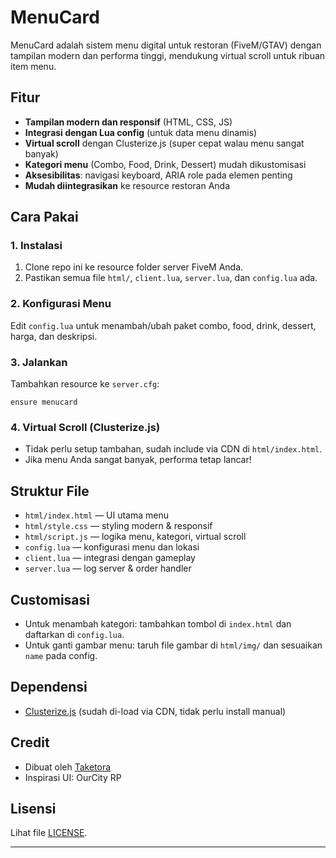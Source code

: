 # MenuCard

MenuCard adalah sistem menu digital untuk restoran (FiveM/GTAV) dengan tampilan modern dan performa tinggi, mendukung virtual scroll untuk ribuan item menu.

## Fitur
- **Tampilan modern dan responsif** (HTML, CSS, JS)
- **Integrasi dengan Lua config** (untuk data menu dinamis)
- **Virtual scroll** dengan Clusterize.js (super cepat walau menu sangat banyak)
- **Kategori menu** (Combo, Food, Drink, Dessert) mudah dikustomisasi
- **Aksesibilitas**: navigasi keyboard, ARIA role pada elemen penting
- **Mudah diintegrasikan** ke resource restoran Anda

## Cara Pakai

### 1. Instalasi
1. Clone repo ini ke resource folder server FiveM Anda.
2. Pastikan semua file `html/`, `client.lua`, `server.lua`, dan `config.lua` ada.

### 2. Konfigurasi Menu
Edit `config.lua` untuk menambah/ubah paket combo, food, drink, dessert, harga, dan deskripsi.

### 3. Jalankan
Tambahkan resource ke `server.cfg`:
```
ensure menucard
```

### 4. Virtual Scroll (Clusterize.js)
- Tidak perlu setup tambahan, sudah include via CDN di `html/index.html`.
- Jika menu Anda sangat banyak, performa tetap lancar!

## Struktur File
- `html/index.html` — UI utama menu
- `html/style.css` — styling modern & responsif
- `html/script.js` — logika menu, kategori, virtual scroll
- `config.lua` — konfigurasi menu dan lokasi
- `client.lua` — integrasi dengan gameplay
- `server.lua` — log server & order handler

## Customisasi
- Untuk menambah kategori: tambahkan tombol di `index.html` dan daftarkan di `config.lua`.
- Untuk ganti gambar menu: taruh file gambar di `html/img/` dan sesuaikan `name` pada config.

## Dependensi
- [Clusterize.js](https://clusterize.js.org/) (sudah di-load via CDN, tidak perlu install manual)

## Credit
- Dibuat oleh [Taketora](https://github.com/yon0697)
- Inspirasi UI: OurCity RP

## Lisensi
Lihat file [LICENSE](LICENSE).

---

